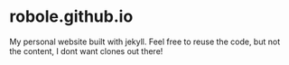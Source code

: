 # robole.github.io

My personal website built with jekyll. Feel free to reuse the code, but not the content, I dont want clones out there!
